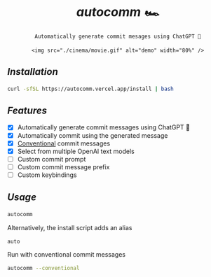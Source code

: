 <div align="center">
	<h1>
		<i>autocomm 🏎️</i>
	</h1>

	Automatically generate commit mesages using ChatGPT 🤖

	<img src="./cinema/movie.gif" alt="demo" width="80%" />
</div>

## *Installation*
```sh
curl -sfSL https://autocomm.vercel.app/install | bash
```

## *Features*
- [x] Automatically generate commit messages using ChatGPT 🤖
- [x] Automatically commit using the generated message
- [x] [Conventional](https://www.conventionalcommits.org/en/v1.0.0/) commit messages
- [x] Select from multiple OpenAI text models
- [ ] Custom commit prompt
- [ ] Custom commit message prefix
- [ ] Custom keybindings

## *Usage*
```sh
autocomm
```

Alternatively, the install script adds an alias
```sh
auto
```

Run with conventional commit messages
```sh
autocomm --conventional
```
